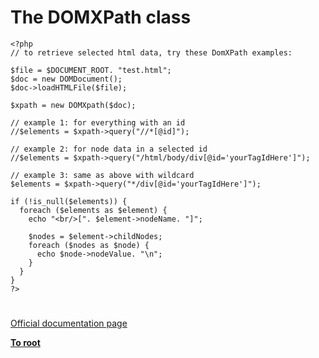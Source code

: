 # The DOMXPath class





```
<?php
// to retrieve selected html data, try these DomXPath examples:

$file = $DOCUMENT_ROOT. "test.html";
$doc = new DOMDocument();
$doc->loadHTMLFile($file);

$xpath = new DOMXpath($doc);

// example 1: for everything with an id
//$elements = $xpath->query("//*[@id]");

// example 2: for node data in a selected id
//$elements = $xpath->query("/html/body/div[@id='yourTagIdHere']");

// example 3: same as above with wildcard
$elements = $xpath->query("*/div[@id='yourTagIdHere']");

if (!is_null($elements)) {
  foreach ($elements as $element) {
    echo "<br/>[". $element->nodeName. "]";

    $nodes = $element->childNodes;
    foreach ($nodes as $node) {
      echo $node->nodeValue. "\n";
    }
  }
}
?>
```
  

#

[Official documentation page](https://www.php.net/manual/en/class.domxpath.php)

**[To root](/README.md)**